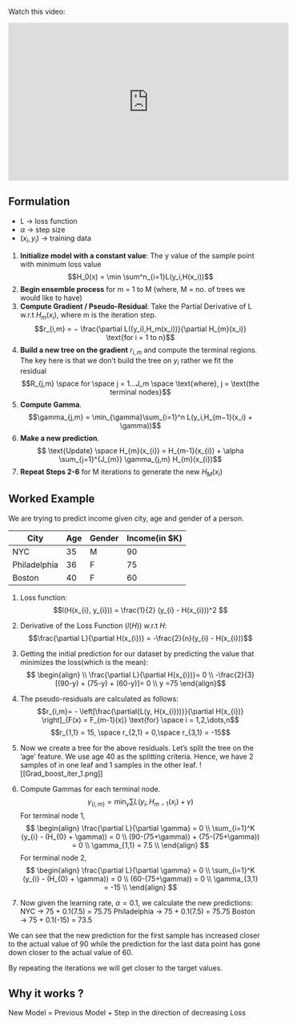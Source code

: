 Watch this video: 
<iframe width="560" height="315" src="https://www.youtube.com/embed/en2bmeB4QUo?si=TkUcZvx1waVOsuvt" title="YouTube video player" frameborder="0" allow="accelerometer; autoplay; clipboard-write; encrypted-media; gyroscope; picture-in-picture; web-share" referrerpolicy="strict-origin-when-cross-origin" allowfullscreen></iframe>  

## Formulation

- L → loss function
- $\alpha$ → step size
- $(x_i, y_i)$ → training data

1. **Initialize model with a constant value**: The y value of the sample point with minimum loss value
$$H_0(x) = \min \sum^n_{i=1}L(y_i,H(x_i))$$
2. **Begin ensemble process** for m = 1 to M (where, M = no. of trees we would like to have)
3. **Compute Gradient / Pseudo-Residual**: Take the Partial Derivative of L w.r.t $H_m(x_i)$, where m is the iteration step.
$$r_{i,m} = − \frac{\partial L((y_i),H_m(x_i))}{\partial H_{m}(x_i)} \text{for i = 1 to n}$$
4. **Build a new tree on the gradient** $r_{i,m}$ and compute the terminal regions. The key here is that we don’t build the tree on $y_i$ rather we fit the residual
$$R_{j,m} \space for \space j = 1...J_m \space \text{where}, j = \text{the terminal nodes}$$
5. **Compute Gamma**. $$\gamma_{j,m} = \min_{\gamma}\sum_{i=1}^n L(y_i,H_{m−1}(x_i) + \gamma))$$
6. **Make a new prediction**.
$$ \text{Update} \space H_{m}(x_{i}) = H_{m-1}(x_{i}) + \alpha \sum_{j=1}^{J_{m}} \gamma_{j,m} H_{m}(x_{i})$$
7. **Repeat Steps 2-6** for M iterations to generate the new $H_M(x_{i})$

## Worked Example
We are trying to predict income given city, age and gender of a person. 

| City         | Age | Gender | Income(in $K) |
| ------------ | --- | ------ | ------------- |
| NYC          | 35  | M      | 90            |
| Philadelphia | 36  | F      | 75            |
| Boston       | 40  | F      | 60            |

1. Loss function: $$l(H(x_{i}, y_{i})) = \frac{1}{2} (y_{i} - H(x_{i}))^2 $$
2. Derivative of the Loss Function $(l(H))$ w.r.t $H$:  $$\frac{\partial L}{\partial H(x_{i})} = -\frac{2}{n}(y_{i} - H(x_{i}))$$
3. Getting the initial prediction for our dataset by predicting the value that minimizes the loss(which is the mean): $$
\begin{align} \\
\frac{\partial L}{\partial H(x_{i})}= 0  \\
-\frac{2}{3}[(90-y) + (75-y) + (60-y)]= 0 \\
y =75
\end{align}$$
4. The pseudo-residuals are calculated as follows: $$r_{i,m}= - \left[\frac{\partial{L(y, H(x_{i}))}}{\partial H(x_{i})} \right]_{F(x) = F_{m-1}(x)} \text{for} \space i = 1,2,\dots,n$$ $$r_{1,1} = 15, \space r_{2,1} = 0,\space r_{3,1} = -15$$
5. Now we create a tree for the above residuals. Let’s split the tree on the ’age’ feature. We use age 40 as the splitting criteria. Hence, we have 2 samples of in one leaf and 1 samples in the other leaf.  ![[Grad_boost_iter_1.png]]
	
6. Compute Gammas for each terminal node.
	$$\gamma_{(i,m)} = \min_{\gamma} \sum L(y_{i}, H_{m-1}(x_{i}) + \gamma)
	$$
	For terminal node 1,
	$$
	\begin{align}
	\frac{\partial L}{\partial \gamma} = 0  \\
\sum_{i=1}^K (y_{i} - (H_{0} + \gamma)) = 0  \\
(90-(75+\gamma)) + (75-(75+\gamma)) = 0 \\
\gamma_{1,1} = 7.5 \\
	\end{align}
	$$
	For terminal node 2, 
	$$
	\begin{align}
	\frac{\partial L}{\partial \gamma} = 0  \\
    \sum_{i=1}^K (y_{i} - (H_{0} + \gamma)) = 0  \\
    (60-(75+\gamma)) = 0 \\
     \gamma_{3,1} = -15 \\
	 \end{align}
	$$
7. Now given the learning rate, $\alpha= 0.1$, we calculate the new predictions:
	NYC → 75 + 0.1(7.5) = 75.75
	Philadelphia → 75 + 0.1(7.5) = 75.75
	Boston → 75 + 0.1(-15) = 73.5

We can see that the new prediction for the first sample has increased closer to the actual value of 90 while the prediction for the last data point has gone down closer to the actual value of 60.

By repeating the iterations we will get closer to the target values.

## Why it works ?

New Model = Previous Model + Step in the direction of decreasing Loss



